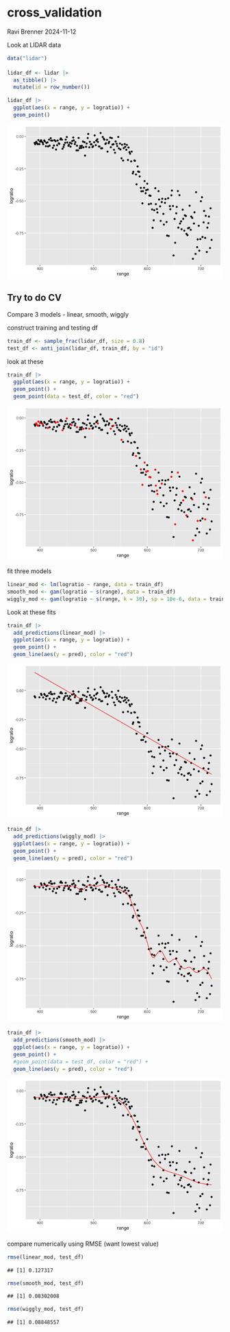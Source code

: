 cross_validation
================
Ravi Brenner
2024-11-12

Look at LIDAR data

``` r
data("lidar")

lidar_df <- lidar |>
  as_tibble() |>
  mutate(id = row_number())
```

``` r
lidar_df |>
  ggplot(aes(x = range, y = logratio)) + 
  geom_point()
```

![](cross_validation_files/figure-gfm/unnamed-chunk-2-1.png)<!-- -->

## Try to do CV

Compare 3 models - linear, smooth, wiggly

construct training and testing df

``` r
train_df <- sample_frac(lidar_df, size = 0.8)
test_df <- anti_join(lidar_df, train_df, by = "id")
```

look at these

``` r
train_df |>
  ggplot(aes(x = range, y = logratio)) + 
  geom_point() +
  geom_point(data = test_df, color = "red")
```

![](cross_validation_files/figure-gfm/unnamed-chunk-4-1.png)<!-- -->

fit three models

``` r
linear_mod <- lm(logratio ~ range, data = train_df)
smooth_mod <- gam(logratio ~ s(range), data = train_df)
wiggly_mod <- gam(logratio ~ s(range, k = 30), sp = 10e-6, data = train_df)
```

Look at these fits

``` r
train_df |>
  add_predictions(linear_mod) |>
  ggplot(aes(x = range, y = logratio)) + 
  geom_point() + 
  geom_line(aes(y = pred), color = "red")
```

![](cross_validation_files/figure-gfm/unnamed-chunk-6-1.png)<!-- -->

``` r
train_df |>
  add_predictions(wiggly_mod) |>
  ggplot(aes(x = range, y = logratio)) + 
  geom_point() + 
  geom_line(aes(y = pred), color = "red")
```

![](cross_validation_files/figure-gfm/unnamed-chunk-7-1.png)<!-- -->

``` r
train_df |>
  add_predictions(smooth_mod) |>
  ggplot(aes(x = range, y = logratio)) + 
  geom_point() + 
  #geom_point(data = test_df, color = "red") + 
  geom_line(aes(y = pred), color = "red")
```

![](cross_validation_files/figure-gfm/unnamed-chunk-8-1.png)<!-- -->

compare numerically using RMSE (want lowest value)

``` r
rmse(linear_mod, test_df)
```

    ## [1] 0.127317

``` r
rmse(smooth_mod, test_df)
```

    ## [1] 0.08302008

``` r
rmse(wiggly_mod, test_df)
```

    ## [1] 0.08848557
